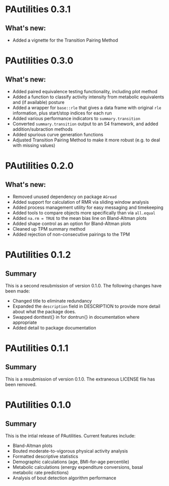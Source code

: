# PAutilities 0.3.1

## What's new:

* Added a vignette for the Transition Pairing Method

# PAutilities 0.3.0

## What's new:

* Added paired equivalence testing functionality, including plot method
* Added a function to classify activity intensity from metabolic equivalents and
    (if available) posture
* Added a wrapper for `base::rle` that gives a data frame with original `rle`
    information, plus start/stop indices for each run
* Added various performance indicators to `summary.transition`
* Converted `summary.transition` output to an S4 framework, and added
    addition/subraction methods
* Added spurious curve generation functions
* Adjusted Transition Pairing Method to make it more robust (e.g. to deal with
    missing values)

# PAutilities 0.2.0

## What's new:

* Removed unused dependency on package `AGread`
* Added support for calculation of RMR via sliding window analysis
* Added process management utility for easy messaging and timekeeping
* Added tools to compare objects more specifically than via `all.equal`
* Added `na.rm = TRUE` to the mean bias line on Bland-Altman plots
* Added shape control as an option for Bland-Altman plots
* Cleaned up TPM summary method
* Added rejection of non-consecutive pairings to the TPM

# PAutilities 0.1.2

## Summary

This is a second resubmission of version 0.1.0. The following changes
    have been made:
    
* Changed title to eliminate redundancy
* Expanded the `description` field in DESCRIPTION to provide more
    detail about what the package does.
* Swapped donttest{} in for dontrun{} in documentation where appropriate
* Added detail to package documentation

# PAutilities 0.1.1

## Summary

This is a resubmission of version 0.1.0. The extraneous LICENSE file
    has been removed.

# PAutilities 0.1.0

## Summary

This is the intial release of PAutilities. Current features include:

* Bland-Altman plots
* Bouted moderate-to-vigorous physical activity analysis
* Formatted descriptive statistics
* Demographic calculations (age, BMI-for-age percentile)
* Metabolic calculations (energy expenditure conversions,
    basal metabolic rate predictions)
* Analysis of bout detection algorithm performance
